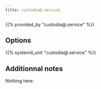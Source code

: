 ```yaml
---
title: custodia@.service
---
```


{{% provided_by "custodia@.service" %}}

## Options

{{% systemd_unit "custodia@.service" %}}

## Additionnal notes

Nothing here.